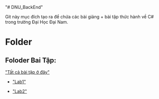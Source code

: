 "# DNU_BackEnd" 
 
Git này mục đích tạo ra để chứa các bài giảng +  bài tập thức hành về C# trong trường Đại Học Đại Nam.

# Folder
## Foloder  Bai Tập:
["Tất cả bài tập ở đây"](./HomeWork/)

 - ["Lab1"](./HomeWork/Lab1/)

 - ["Lab2"](./HomeWork/Lab2/)